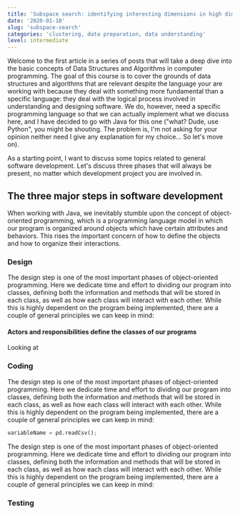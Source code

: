 ```yaml
---
title: 'Subspace search: identifying interesting dimensions in high dimensional datasets'
date: '2020-01-10'
slug: 'subspace-search'
categories: 'clustering, data preparation, data understanding'
level: intermediate
---
```


Welcome to the first article in a series of posts that will take a deep dive
into the basic concepts of Data Structures and Algorithms in computer programming.
The goal of this course is to cover the grounds of data structures and algorithms
that are relevant despite the language your are working with because they deal
with something more fundamental than a specific language: they deal with the
logical process involved in understanding and designing software. We do, however,
need a specific programming language so that we can actually implement what
we discuss here, and I have decided to go with Java for this one ("what? Dude,
use Python", you might be shouting. The problem is, I'm not asking for your
opinion neither need I give any explanation for my choice... So let's move on).

As a starting point, I want to discuss some topics related to general software
development. Let's discuss three phases that will always be present, no matter
which development project you are involved in.

## The three major steps in software development

When working with Java, we inevitably stumble upon the concept of object-oriented
programming, which is a programming language model in which our program is
organized around objects which have certain attributes and behaviors. This
rises the important concern of how to define the objects and how to organize their
interactions.

### Design

The design step is one of the most important phases of object-oriented programming.
Here we dedicate time and effort to dividing our program into classes, defining
both the information and methods that will be stored in each class, as well as
how each class will interact with each other. While this is highly dependent on
the program being implemented, there are a couple of general principles we can
keep in mind:

#### Actors and responsibilities define the classes of our programs

Looking at

### Coding

The design step is one of the most important phases of object-oriented programming.
Here we dedicate time and effort to dividing our program into classes, defining
both the information and methods that will be stored in each class, as well as
how each class will interact with each other. While this is highly dependent on
the program being implemented, there are a couple of general principles we can
keep in mind:

```python
variableName = pd.readCsv();
```

The design step is one of the most important phases of object-oriented programming.
Here we dedicate time and effort to dividing our program into classes, defining
both the information and methods that will be stored in each class, as well as
how each class will interact with each other. While this is highly dependent on
the program being implemented, there are a couple of general principles we can
keep in mind:

### Testing
